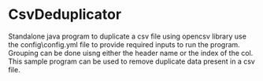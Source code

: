 # CsvDeduplicator
Standalone java program to duplicate a csv file using opencsv library
use the config\config.yml file to provide required inputs to run the program.
Grouping can be done uisng either the header name or the index of the col.
This sample program can be used to remove duplicate data present in a csv file.
